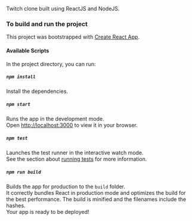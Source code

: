 
Twitch clone built using ReactJS and NodeJS.

### To build and run the project
This project was bootstrapped with [Create React App](https://github.com/facebook/create-react-app).

#### Available Scripts
In the project directory, you can run:

##### `npm install`
Install the dependencies.

##### `npm start`
Runs the app in the development mode.\
Open [http://localhost:3000](http://localhost:3000) to view it in your browser.

##### `npm test`
Launches the test runner in the interactive watch mode.\
See the section about [running tests](https://facebook.github.io/create-react-app/docs/running-tests) for more information.

##### `npm run build`
Builds the app for production to the `build` folder.\
It correctly bundles React in production mode and optimizes the build for the best performance.
The build is minified and the filenames include the hashes.\
Your app is ready to be deployed!
